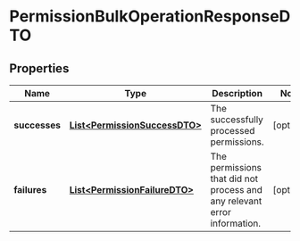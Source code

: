 

# PermissionBulkOperationResponseDTO


## Properties

| Name | Type | Description | Notes |
|------------ | ------------- | ------------- | -------------|
|**successes** | [**List&lt;PermissionSuccessDTO&gt;**](PermissionSuccessDTO.md) | The successfully processed permissions. |  [optional] |
|**failures** | [**List&lt;PermissionFailureDTO&gt;**](PermissionFailureDTO.md) | The permissions that did not process and any relevant error information. |  [optional] |



